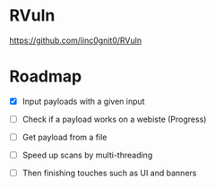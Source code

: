 # RVuln

https://github.com/iinc0gnit0/RVuln

# Roadmap

- [x] Input payloads with a given input

- [ ] Check if a payload works on a webiste (Progress)

- [ ] Get payload from a file

- [ ] Speed up scans by multi-threading

- [ ] Then finishing touches such as UI and banners
